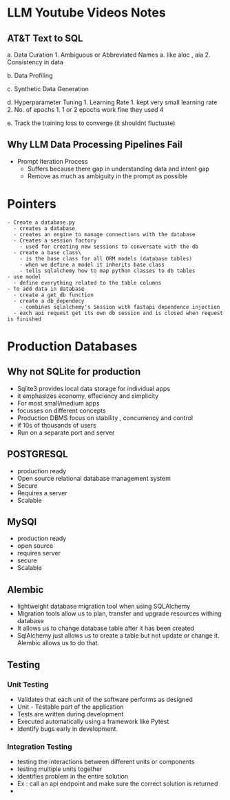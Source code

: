 # LLM Youtube Videos Notes

## AT&T Text to SQL 

a. Data Curation
    1. Ambiguous or Abbreviated Names
        a. like aloc , aia
    2. Consistency in data

b. Data Profiling

c. Synthetic Data Generation

d. Hyperparameter Tuning
    1. Learning Rate
        1. kept very small learning rate 
    2. No. of epochs
        1. 1 or 2 epochs work fine they used 4

e. Track the training loss to converge (it shouldnt fluctuate)


## Why LLM Data Processing Pipelines Fail

- Prompt Iteration Process
  - Suffers because there gap in understanding data and intent gap
  - Remove as much as ambiguity in the prompt as possible


# Pointers
    - Create a database.py
      - creates a database
      - creates an engine to manage connections with the database
      - Creates a session factory
        - used for creating new sessions to conversate with the db
      - create a base class\
        - is the base class for all ORM models (database tables)
        - when we define a model it inherits base class
        - tells sqlalchemy how to map python classes to db tables
    - use model
      - define everything related to the table columns
    - To add data in database
      - create a get_db function
      - create a db_dependecy
        - combines sqlalchemy's Session with fastapi dependence injection
      - each api request get its own db session and is closed when request is finished

# Production Databases

## Why not SQLite for production

  - Sqlite3 provides local data storage for individual apps
  - it emphasizes economy, effeciency and simplicity
  - For most small/medium apps
  - focusses on different concepts
  - Production DBMS focus on stability , concurrency and control
  - if 10s of thousands of users
  - Run on a separate port and server

## POSTGRESQL

  - production ready
  - Open source relational database management system
  - Secure
  - Requires a server
  - Scalable


## MySQl
  - production ready
  - open source
  - requires server
  - secure
  - Scalable

## Alembic
- lightweight database migration tool when using SQLAlchemy
- Migration tools allow us to plan, transfer and upgrade resources withing database
- It allows us to change database table after it has been created
- SqlAlchemy just allows us to create a table but not update or change it. Alembic allows us to do that.

## Testing

### Unit Testing

- Validates that each unit of the software performs as designed
- Unit - Testable part of the application
- Tests are written during development
- Executed automatically using a framework like Pytest
- Identify bugs early in development.

### Integration Testing

- testing the interactions between different units or components
- testing multiple units together
- identifies problem in the entire solution
- Ex : call an api endpoint and make sure the correct solution is returned
- 